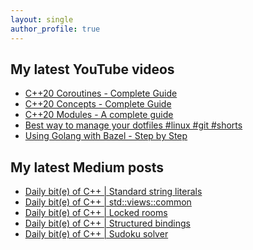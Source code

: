 ```yaml
---
layout: single
author_profile: true
---
```


## My latest YouTube videos

<ul>
<!--START_SECTION:youtube-->
<li><a href="https://www.youtube.com/watch?v=w-dmOHhBX9o">C++20 Coroutines - Complete Guide</a></li>
<li><a href="https://www.youtube.com/watch?v=1So7onMFxJM">C++20 Concepts  - Complete Guide</a></li>
<li><a href="https://www.youtube.com/watch?v=WRCwciJ5MTE">C++20 Modules - A complete guide</a></li>
<li><a href="https://www.youtube.com/watch?v=LHrB4TcU1JM">Best way to manage your dotfiles #linux #git #shorts</a></li>
<li><a href="https://www.youtube.com/watch?v=mXLrk0ipwz4">Using Golang with Bazel - Step by Step</a></li>
<!--END_SECTION:youtube-->
</ul>

## My latest Medium posts

<ul>
<!--START_SECTION:medium-->
<li><a href="https://medium.com/@simontoth/daily-bit-e-of-c-standard-string-literals-f08c900fd2c0?source=rss-1e1de1006a93------2">Daily bit(e) of C++ | Standard string literals</a></li>
<li><a href="https://medium.com/@simontoth/daily-bit-e-of-c-std-views-common-d6528018a128?source=rss-1e1de1006a93------2">Daily bit(e) of C++ | std::views::common</a></li>
<li><a href="https://medium.com/@simontoth/daily-bit-e-of-c-locked-rooms-70ba5beb4c69?source=rss-1e1de1006a93------2">Daily bit(e) of C++ | Locked rooms</a></li>
<li><a href="https://medium.com/@simontoth/daily-bit-e-of-c-structured-bindings-1775ab3044c1?source=rss-1e1de1006a93------2">Daily bit(e) of C++ | Structured bindings</a></li>
<li><a href="https://medium.com/@simontoth/daily-bit-e-of-c-sudoku-solver-8101feaf9abd?source=rss-1e1de1006a93------2">Daily bit(e) of C++ | Sudoku solver</a></li>
<!--END_SECTION:medium-->
</ul>